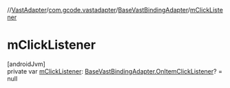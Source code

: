 //[VastAdapter](../../../index.md)/[com.gcode.vastadapter](../index.md)/[BaseVastBindingAdapter](index.md)/[mClickListener](m-click-listener.md)

# mClickListener

[androidJvm]\
private var [mClickListener](m-click-listener.md): [BaseVastBindingAdapter.OnItemClickListener](-on-item-click-listener/index.md)? = null
